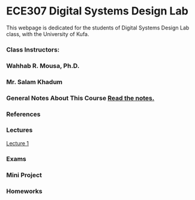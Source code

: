 # ECE307 Digital Systems Design Lab

This webpage is dedicated for the students of Digital Systems Design Lab class, with the University of Kufa.

### Class Instructors: 
### Wahhab R. Mousa, Ph.D.
### Mr. Salam Khadum

### General Notes About This Course [Read the notes.](https://github.com/myreadings1/ECE307/blob/main/General_Notes.md)


### References


### Lectures
[Lecture 1 ]()

### Exams


### Mini Project


### Homeworks
